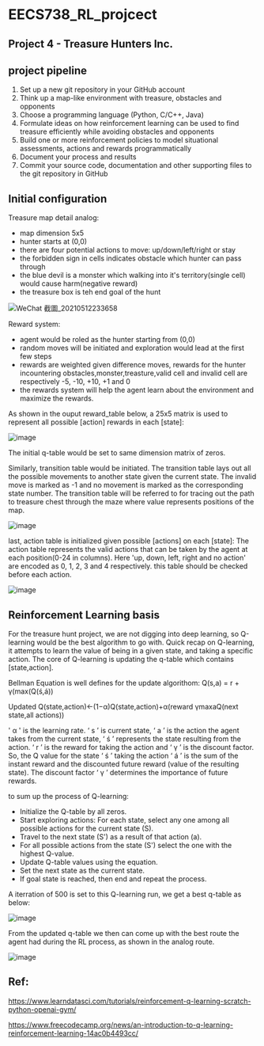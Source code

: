 # EECS738_RL_projcect

## Project 4 - Treasure Hunters Inc.

## project pipeline
1. Set up a new git repository in your GitHub account
2. Think up a map-like environment with treasure, obstacles and opponents
3. Choose a programming language (Python, C/C++, Java)
4. Formulate ideas on how reinforcement learning can be used to find treasure efficiently while avoiding obstacles and opponents
5. Build one or more reinforcement policies to model situational assessments, actions and rewards programmatically
6. Document your process and results
7. Commit your source code, documentation and other supporting files to the git repository in GitHub

## Initial configuration

Treasure map detail analog:

- map dimension 5x5
- hunter starts at (0,0)
- there are four potential actions to move: up/down/left/right or stay
- the forbidden sign in cells indicates obstacle which hunter can pass through
- the blue devil is a monster which walking into it's territory(single cell) would cause harm(negative reward)
- the treasure box is teh end goal of the hunt

![WeChat 截圖_20210512233658](https://user-images.githubusercontent.com/42806161/118079804-6ebc0880-b37e-11eb-9c37-4b93e3bb442c.png)

Reward system:
- agent would be roled as the hunter starting from (0,0)
- random moves will be initiated and exploration would lead at the first few steps
- rewards are weighted given difference moves, rewards for the hunter incountering obstacles,monster,treasture,valid cell and invalid cell are respectively -5, -10, +10, +1 and 0
- the rewards system will help the agent learn about the environment and maximize the rewards.

As shown in the ouput reward_table below, a 25x5 matrix is used to represent all possible [action] rewards in each [state]:

![image](https://user-images.githubusercontent.com/42806161/118081060-40d7c380-b380-11eb-915a-d96b43757bf8.png)

The initial q-table would be set to same dimension matrix of zeros.

Similarly, transition table would be initiated. The transition table lays out all the possible movements to another state given the current state. The invalid move is marked as -1 and no movement is marked as the corresponding state number. The transition table will be referred to for tracing out the path to treasure chest through the maze where value represents positions of the map.

![image](https://user-images.githubusercontent.com/42806161/118081279-a035d380-b380-11eb-8907-d7f1731d5ac5.png)

last, action table is initialized given possible [actions] on each [state]: The action table represents the valid actions that can be taken by the agent at each position(0-24 in columns). Here 'up, down, left, right and no action' are encoded as 0, 1, 2, 3 and 4 respectively. this table should be checked before each action.

![image](https://user-images.githubusercontent.com/42806161/118081338-c8253700-b380-11eb-8da6-a899d83856e2.png)


## Reinforcement Learning basis
For the treasure hunt project, we are not digging into deep learning, so Q-learning would be the best algorithm to go with. 
Quick recap on Q-learning, it attempts to learn the value of being in a given state, and taking a specific action. The core of Q-learning is updating the q-table which contains [state,action].

Bellman Equation is well defines for the update algorithom:
Q(s,a) = r + γ(max(Q(ś,á))

Updated Q(state,action)←(1−α)Q(state,action)+α(reward γmaxaQ(next state,all actions))

' α ' is the learning rate. ‘ s ’ is current state, ‘ a ’ is the action the agent takes from the current state, ‘ ś ’ represents the state resulting from the action. ‘ r ’ is the reward for taking the action and ‘ γ ’ is the discount factor. So, the Q value for the state ‘ ś ’ taking the action ‘ á ’ is the sum of the instant reward and the discounted future reward (value of the resulting state). The discount factor ‘ γ ’ determines the importance of future rewards.

to sum up the process of Q-learning:

* Initialize the Q-table by all zeros.
* Start exploring actions: For each state, select any one among all possible actions for the current state (S).
* Travel to the next state (S') as a result of that action (a).
* For all possible actions from the state (S') select the one with the highest Q-value.
* Update Q-table values using the equation.
* Set the next state as the current state.
* If goal state is reached, then end and repeat the process.

A iterration of 500 is set to this Q-learning run, we get a best q-table as below:

![image](https://user-images.githubusercontent.com/42806161/118081647-644f3e00-b381-11eb-8662-9794a3ae73b0.png)

From the updated q-table we then can come up with the best route the agent had during the RL process, as shown in the analog route.

![image](https://user-images.githubusercontent.com/42806161/118082762-5d292f80-b383-11eb-985f-b8a39e5b0c64.png)

## Ref:
https://www.learndatasci.com/tutorials/reinforcement-q-learning-scratch-python-openai-gym/

https://www.freecodecamp.org/news/an-introduction-to-q-learning-reinforcement-learning-14ac0b4493cc/
